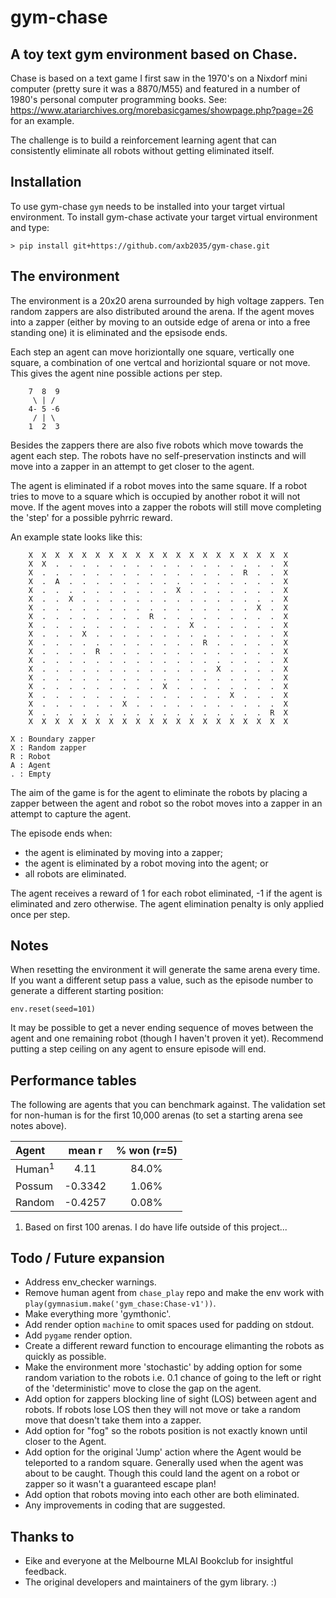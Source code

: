 # gym-chase
## A toy text gym environment based on Chase.

Chase is based on a text game I first saw in the 1970's on a Nixdorf mini
computer (pretty sure it was a 8870/M55) and featured
in a number of 1980's personal computer programming books. See:
https://www.atariarchives.org/morebasicgames/showpage.php?page=26
for an example.

The challenge is to build a reinforcement learning agent that can consistently
eliminate all robots without getting eliminated itself.

## Installation
To use gym-chase `gym` needs to be installed into your target virtual 
environment. To install gym-chase activate your target virtual environment and
type:
```
> pip install git+https://github.com/axb2035/gym-chase.git
```

## The environment
The environment is a 20x20 arena surrounded by high voltage zappers. Ten 
random zappers are also distributed around the arena. If the agent moves 
into a zapper (either by moving to an outside edge of arena or into a free 
standing one) it is eliminated and the epsisode ends.

Each step an agent can move horiziontally one square, vertically one 
square, a combination of one vertcal and horiziontal square or not move.
This gives the agent nine possible actions per step.

```
	7  8  9
	 \ | /
	4- 5 -6
	 / | \
	1  2  3
```

Besides the zappers there are also five robots which move towards the
agent each step. The robots have no self-preservation instincts and will
move into a zapper in an attempt to get closer to the agent. 

The agent is eliminated if a robot moves into the same square. If a robot 
tries to move to a square which is occupied by another robot it will not move. 
If the agent moves into a zapper the robots will still move completing the 
'step' for a possible pyhrric reward.

An example state looks like this:
```
    X  X  X  X  X  X  X  X  X  X  X  X  X  X  X  X  X  X  X  X
    X  X  .  .  .  .  .  .  .  .  .  .  .  .  .  .  .  .  .  X
    X  .  .  .  .  .  .  .  .  .  .  .  .  .  .  .  R  .  .  X
    X  .  A  .  .  .  .  .  .  .  .  .  .  .  .  .  .  .  .  X
    X  .  .  .  .  .  .  .  .  .  .  X  .  .  .  .  .  .  .  X
    X  .  .  X  .  .  .  .  .  .  .  .  .  .  .  .  .  .  .  X
    X  .  .  .  .  .  .  .  .  .  .  .  .  .  .  .  .  X  .  X
    X  .  .  .  .  .  .  .  .  R  .  .  .  .  .  .  .  .  .  X
    X  .  .  .  .  .  .  .  .  .  .  .  X  .  .  .  .  .  .  X
    X  .  .  .  X  .  .  .  .  .  .  .  .  .  .  .  .  .  .  X
    X  .  .  .  .  .  .  .  .  .  .  .  .  R  .  .  .  .  .  X
    X  .  .  .  .  R  .  .  .  .  .  .  .  .  .  .  .  .  .  X
    X  .  .  .  .  .  .  .  .  .  .  .  .  .  .  .  .  .  .  X
    X  .  .  .  .  .  .  .  .  .  .  .  .  .  X  .  .  .  .  X
    X  .  .  .  .  .  .  .  .  .  .  .  .  .  .  .  .  .  .  X
    X  .  .  .  .  .  .  .  .  .  X  .  .  .  .  .  .  .  .  X
    X  .  .  .  .  .  .  .  .  .  .  .  .  .  .  X  .  .  .  X
    X  .  .  .  .  .  .  X  .  .  .  .  .  .  .  .  .  .  .  X
    X  .  .  .  .  .  .  .  .  .  .  .  .  .  .  .  .  .  R  X
    X  X  X  X  X  X  X  X  X  X  X  X  X  X  X  X  X  X  X  X

X : Boundary zapper
X : Random zapper
R : Robot
A : Agent
. : Empty
```

The aim of the game is for the agent to eliminate the robots by placing 
a zapper between the agent and robot so the robot moves into a zapper in 
an attempt to capture the agent.

The episode ends when:
- the agent is eliminated by moving into a zapper;
- the agent is eliminated by a robot moving into the agent; or
- all robots are eliminated.

The agent receives a reward of 1 for each robot eliminated, -1 if the agent
is eliminated and zero otherwise. The agent elimination penalty is only 
applied once per step.

## Notes

When resetting the environment it will generate the same arena every time. If
you want a different setup pass a value, such as the episode number to generate 
a different starting position:
```
env.reset(seed=101)
```
It may be possible to get a never ending sequence of moves between the agent 
and one remaining robot (though I haven't proven it yet). Recommend putting a 
step ceiling on any agent to ensure episode will end.

## Performance tables
The following are agents that you can benchmark against. The validation set for 
non-human is for the first 10,000 arenas (to set a starting arena see notes 
above).

| Agent   | mean r  | % won (r=5) |
| :-------|:-------:|:-----------:|
| Human<sup>1</sup>  |  4.11  	| 84.0%       |
| Possum  | -0.3342 |  1.06%      |
| Random  | -0.4257 |  0.08%      |

1. Based on first 100 arenas. I do have life outside of this project...

## Todo / Future expansion

- Address env_checker warnings.
- Remove human agent from `chase_play` repo and make the env work with 
`play(gymnasium.make('gym_chase:Chase-v1'))`.
- Make everything more 'gymthonic'.
- Add render option `machine` to omit spaces used for padding on stdout.
- Add `pygame` render option.
- Create a different reward function to encourage elimanting the robots as
quickly as possible.
- Make the environment more 'stochastic' by adding option for some random 
variation to the robots i.e. 0.1 chance of going to the left or right of the 
'deterministic' move to close the gap on the agent.
- Add option for zappers blocking line of sight (LOS) between agent and robots. 
If robots lose LOS then they will not move or take a random move that doesn't
take them into a zapper.
- Add option for "fog" so the robots position is not exactly known until 
closer to the Agent.
- Add option for the original 'Jump' action where the Agent would be 
teleported to a random square. Generally used when the agent was about to be 
caught. Though this could land the agent on a robot or zapper so it wasn't a 
guaranteed escape plan!
- Add option that robots moving into each other are both eliminated.
- Any improvements in coding that are suggested.

## Thanks to
- Eike and everyone at the Melbourne MLAI Bookclub for insightful feedback.
- The original developers and maintainers of the gym library. :)
